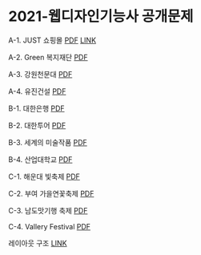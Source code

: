 # 2021-웹디자인기능사 공개문제

A-1. JUST 쇼핑몰	[PDF](https://github.com/jooeui/2021-Webdesign/blob/eui/open/A-1.pdf)	[LINK](https://jooeui.github.io/2021-Webdesign/A-1/)

A-2. Green 복지재단	[PDF](https://github.com/jooeui/2021-Webdesign/blob/eui/open/A-2.pdf)

A-3. 강원천문대	[PDF](https://github.com/jooeui/2021-Webdesign/blob/eui/open/A-3.pdf)

A-4. 유진건설	[PDF](https://github.com/jooeui/2021-Webdesign/blob/eui/open/A-4.pdf)

  

B-1. 대한은행	[PDF](https://github.com/jooeui/2021-Webdesign/blob/eui/open/B-1.pdf)

B-2. 대한투어	[PDF](https://github.com/jooeui/2021-Webdesign/blob/eui/open/B-2.pdf)

B-3. 세계의 미술작품	[PDF](https://github.com/jooeui/2021-Webdesign/blob/eui/open/B-3.pdf)

B-4. 산업대학교	[PDF](https://github.com/jooeui/2021-Webdesign/blob/eui/open/B-4.pdf)

  

C-1. 해운대 빛축제	[PDF](https://github.com/jooeui/2021-Webdesign/blob/eui/open/C-1.pdf)

C-2. 부여 가을연꽃축제	[PDF](https://github.com/jooeui/2021-Webdesign/blob/eui/open/C-2.pdf)

C-3. 남도맛기행 축제	[PDF](https://github.com/jooeui/2021-Webdesign/blob/eui/open/C-3.pdf)

C-4. Vallery Festival	[PDF](https://github.com/jooeui/2021-Webdesign/blob/eui/open/C-4.pdf)

  

  

레이아웃 구조 [LINK](https://github.com/jooeui/Webdesign)